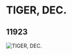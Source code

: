 # TIGER, DEC.
## 11923
![TIGER, DEC.](https://lc-www-live-s.legocdn.com/media/bricks/5/2/6018369.jpg)